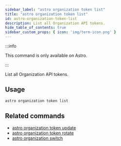 ```yaml
---
sidebar_label: "astro organization token list"
title: "astro organization token list"
id: astro-organization-token-list
description: List all Organization API tokens.
hide_table_of_contents: true
sidebar_custom_props: { icon: 'img/term-icon.png' }
---
```


:::info

This command is only available on Astro.

:::

List all Organization API tokens.

## Usage

```sh
astro organization token list
```

## Related commands

- [astro organization token update](cli/astro-organization-token-update.md)
- [astro organization token rotate](cli/astro-organization-token-rotate.md)
- [astro organization switch](cli/astro-organization-switch.md)